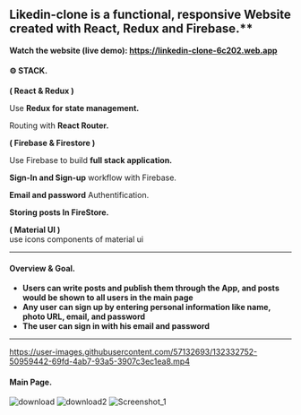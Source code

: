 ## Likedin-clone is a functional, responsive Website created with React, Redux and Firebase.**

**Watch the website (live demo): https://linkedin-clone-6c202.web.app**

#### &#9881; STACK.


**( React & Redux )**

Use **Redux for state management.**

Routing with **React Router.**


**( Firebase & Firestore )**

Use Firebase to build **full stack application.**

**Sign-In and Sign-up** workflow with Firebase.

**Email and password** Authentification.

**Storing posts In FireStore.**

**( Material UI )**   
use icons components of material ui

---
#### Overview & Goal. 

- **Users can write posts and publish them through the App, and posts would be shown to all users in the main page**
- **Any user can sign up by entering personal information like name, photo URL, email, and password**
- **The user can sign in with his email and password**
--- 
https://user-images.githubusercontent.com/57132693/132332752-50959442-69fd-4ab7-93a5-3907c3ec1ea8.mp4
#### Main Page.
![download](https://user-images.githubusercontent.com/57132693/132356318-eec8fc5e-e6aa-4a4c-a99a-bbb7fe58d3fd.png)
![download2](https://user-images.githubusercontent.com/57132693/132356332-cfcaa3b3-9b30-4bd9-9e91-246b67ba9f72.png)
![Screenshot_1](https://user-images.githubusercontent.com/57132693/132356344-e4a36259-e4f2-415c-97d5-a15ebe6adfc4.png)







